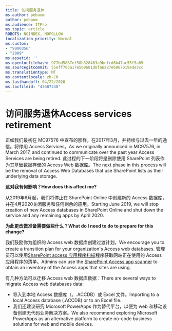 ```yaml
---
title: 访问服务退休
ms.author: pebaum
author: pebaum
ms.audience: ITPro
ms.topic: article
ROBOTS: NOINDEX, NOFOLLOW
localization_priority: Normal
ms.custom:
- "9000356"
- "2009"
ms.assetid: ''
ms.openlocfilehash: 977bd5887ef58b328463a9befcd6b47ac55f5a85
ms.sourcegitcommit: 55eff703a17e500681d8fa6a87eb067019ade3cc
ms.translationtype: MT
ms.contentlocale: zh-CN
ms.lasthandoff: 04/22/2020
ms.locfileid: "43687248"
---
```

# <a name="access-services-retirement"></a><span data-ttu-id="8ead0-102">访问服务退休</span><span class="sxs-lookup"><span data-stu-id="8ead0-102">Access services retirement</span></span>

<span data-ttu-id="8ead0-103">正如我们最初在 MC97576 中宣布的那样，在2017年3月，并持续与过去一年的通信。将停用 Access Services。</span><span class="sxs-lookup"><span data-stu-id="8ead0-103">As we originally announced in MC97576, in March 2017, and continued to communicate over the past year Access Services are being retired.</span></span> <span data-ttu-id="8ead0-104">此过程的下一阶段将是删除使用 SharePoint 列表作为其基础数据存储的 Access Web 数据库。</span><span class="sxs-lookup"><span data-stu-id="8ead0-104">The next phase in this process will be the removal of Access Web Databases that use SharePoint lists as their underlying data storage.</span></span>

<span data-ttu-id="8ead0-105">**这对我有何影响？**</span><span class="sxs-lookup"><span data-stu-id="8ead0-105">**How does this affect me?**</span></span>

<span data-ttu-id="8ead0-106">从2019年6月起，我们将停止在 SharePoint Online 中创建新的 Access 数据库，并在4月2020关闭服务和任何剩余的应用。</span><span class="sxs-lookup"><span data-stu-id="8ead0-106">Starting June 2019, we will stop creation of new Access databases in SharePoint Online and shut down the service and any remaining apps by April 2020.</span></span>

<span data-ttu-id="8ead0-107">**为此更改做准备需要做些什么？**</span><span class="sxs-lookup"><span data-stu-id="8ead0-107">**What do I need to do to prepare for this change?**</span></span>

<span data-ttu-id="8ead0-108">我们鼓励你为组织的 Access web 数据库创建过渡计划。</span><span class="sxs-lookup"><span data-stu-id="8ead0-108">We encourage you to create a transition plan for your organization's Access web databases.</span></span> <span data-ttu-id="8ead0-109">管理员可以使用[SharePoint access 应用程序扫描](https://github.com/SharePoint/PnP-Tools/tree/master/Solutions/SharePoint.AccessApp.Scanner)程序获取网站正在使用的 Access 应用程序的清单。</span><span class="sxs-lookup"><span data-stu-id="8ead0-109">Admins can use the [SharePoint Access app scanner](https://github.com/SharePoint/PnP-Tools/tree/master/Solutions/SharePoint.AccessApp.Scanner) to obtain an inventory of the Access apps that sites are using.</span></span>

<span data-ttu-id="8ead0-110">有几种方法可以迁移 Access web 数据库数据：</span><span class="sxs-lookup"><span data-stu-id="8ead0-110">There are several ways to migrate Access web databases data:</span></span>

- <span data-ttu-id="8ead0-111">导入到本地 Access 数据库（。.ACCDB）或 Excel 文件。</span><span class="sxs-lookup"><span data-stu-id="8ead0-111">Importing to a local Access database (.ACCDB) or to an Excel file.</span></span>
- <span data-ttu-id="8ead0-112">我们还建议研究 Microsoft PowerApps 作为替代平台，以便为 web 和移动设备创建无代码业务解决方案。</span><span class="sxs-lookup"><span data-stu-id="8ead0-112">We also recommend exploring Microsoft PowerApps as an alternative platform to create no-code business solutions for web and mobile devices.</span></span>